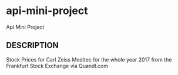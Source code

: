 # api-mini-project
Api Mini Project
## DESCRIPTION
Stock Prices for Carl Zeiss Meditec
for the whole year 2017
from the Frankfurt Stock Exchange
via Quandl.com
